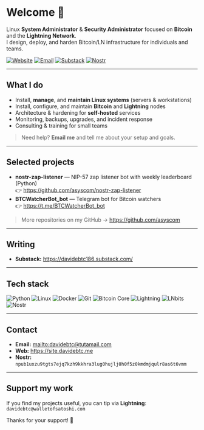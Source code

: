 # Welcome 👋

Linux **System Administrator** & **Security Administrator** focused on **Bitcoin** and the **Lightning Network**.  
I design, deploy, and harden Bitcoin/LN infrastructure for individuals and teams.

[![Website](https://img.shields.io/badge/Website-site.davidebtc.me-informational?logo=google-chrome)](https://site.davidebtc.me)
[![Email](https://img.shields.io/badge/Email-davidebtc@tutamail.com-8A2BE2?logo=protonmail)](mailto:davidebtc@tutamail.com)
[![Substack](https://img.shields.io/badge/Substack-Read-orange?logo=substack)](https://davidebtc186.substack.com/)
[![Nostr](https://img.shields.io/badge/Nostr-npub-blueviolet)](https://njump.me/npub1uxzu9tgts7ejq7kzh9kkhra3lug0hujlj0h0f5z0kmdmjqulr8as6t6vmm)

---

## What I do
- Install, **manage**, and **maintain Linux systems** (servers & workstations)
- Install, configure, and maintain **Bitcoin** and **Lightning** nodes
- Architecture & hardening for **self-hosted** services
- Monitoring, backups, upgrades, and incident response
- Consulting & training for small teams

> Need help? **Email me** and tell me about your setup and goals.

---

## Selected projects
- **nostr-zap-listener** — NIP-57 zap listener bot with weekly leaderboard (Python)  
  👉 <https://github.com/asyscom/nostr-zap-listener>
- **BTCWatcherBot_bot** — Telegram bot for Bitcoin watchers  
  👉 <https://t.me/BTCWatcherBot_bot>

> More repositories on my GitHub → <https://github.com/asyscom>

---

## Writing
- **Substack:** <https://davidebtc186.substack.com/>

---

## Tech stack
![Python](https://img.shields.io/badge/Python-3.x-3776AB?logo=python&logoColor=white)
![Linux](https://img.shields.io/badge/Linux-Admin-FCC624?logo=linux&logoColor=black)
![Docker](https://img.shields.io/badge/Docker-Containers-2496ED?logo=docker&logoColor=white)
![Git](https://img.shields.io/badge/Git-Workflow-F05032?logo=git&logoColor=white)
![Bitcoin Core](https://img.shields.io/badge/Bitcoin%20Core-Nodes-f7931a?logo=bitcoin&logoColor=white)
![Lightning](https://img.shields.io/badge/Lightning-Network-7D3AED?logo=lightning&logoColor=white)
![LNbits](https://img.shields.io/badge/LNbits-Integrations-000000)
![Nostr](https://img.shields.io/badge/Nostr-Apps-8A2BE2)

---

## Contact
- **Email:** <mailto:davidebtc@tutamail.com>
- **Web:** <https://site.davidebtc.me>
- **Nostr:** `npub1uxzu9tgts7ejq7kzh9kkhra3lug0hujlj0h0f5z0kmdmjqulr8as6t6vmm`

---

## Support my work
If you find my projects useful, you can tip via **Lightning**:  
`davidebtc@walletofsatoshi.com`

Thanks for your support! 🚀
